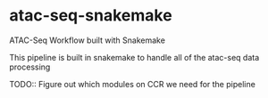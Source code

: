 # atac-seq-snakemake
ATAC-Seq Workflow built with Snakemake


This pipeline is built in snakemake to handle all of the atac-seq data processing


TODO::
Figure out which modules on CCR we need for the pipeline

